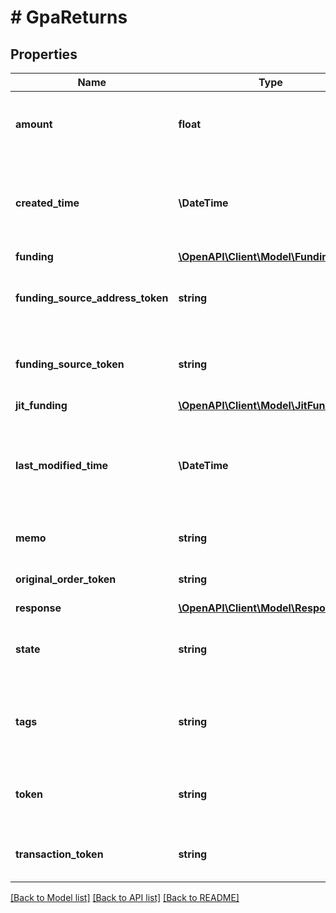 # # GpaReturns

## Properties

Name | Type | Description | Notes
------------ | ------------- | ------------- | -------------
**amount** | **float** | Amount of funds returned to the funding source. |
**created_time** | **\DateTime** | Date and time when the GPA unload order was created, in UTC. |
**funding** | [**\OpenAPI\Client\Model\Funding**](Funding.md) |  |
**funding_source_address_token** | **string** | Identifies the funding source used for this order. | [optional]
**funding_source_token** | **string** | Identifies the funding source used for this order. |
**jit_funding** | [**\OpenAPI\Client\Model\JitFundingApi**](JitFundingApi.md) |  | [optional]
**last_modified_time** | **\DateTime** | Date and time when the GPA unload order was last modified, in UTC. |
**memo** | **string** | Additional descriptive text. | [optional]
**original_order_token** | **string** | Identifies the original GPA order. | [optional]
**response** | [**\OpenAPI\Client\Model\Response**](Response.md) |  |
**state** | **string** | Current status of the GPA unload order. |
**tags** | **string** | Comma-delimited list of tags describing the GPA order. | [optional]
**token** | **string** | Unique identifier of the GPA unload order. |
**transaction_token** | **string** | Unique identifier of the transaction. |

[[Back to Model list]](../../README.md#models) [[Back to API list]](../../README.md#endpoints) [[Back to README]](../../README.md)
